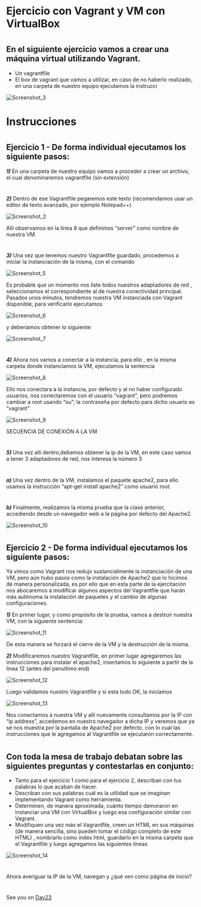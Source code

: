 
# Ejercicio con Vagrant y VM con VirtualBox
#
#


## En el siguiente ejercicio vamos a crear una máquina virtual utilizando Vagrant. 


* Un vagrantfile
* El box de vagrant que vamos a utilizar, en caso de no haberlo realizado, en una carpeta de nuestro equipo ejecutamos la instrucci

![Screenshot_3](https://user-images.githubusercontent.com/96561825/172915951-8a0ee064-7ec2-4c64-8995-64fe7b36f68a.png)

#
#

# Instrucciones
#
#

## Ejercicio 1 - De forma individual ejecutamos los siguiente pasos:

***1)*** En una carpeta de nuestro equipo vamos a proceder a crear un archivo, el cual denominaremos vagrantfile (sin extensión)

#
***2)*** Dentro de ese Vagrantfile pegaremos este texto (recomendamos usar un editor de texto avanzado, por ejemplo Notepad++)

![Screenshot_2](https://user-images.githubusercontent.com/96561825/172915897-3d782871-1d9e-491e-b990-61b428b3c72e.png)


Allí observamos en la línea 8 que definimos “server” como nombre de nuestra VM.


#
***3)*** Una vez que tenemos nuestro Vagrantfile guardado, procedemos a iniciar la instanciación de la misma, con el comando


![Screenshot_5](https://user-images.githubusercontent.com/96561825/172916579-65ab2995-8b31-402c-80a5-c2647889fa81.png)



Es probable que un momento nos liste todos nuestros adaptadores de red , seleccionamos el correspondiente al de nuestra conectividad principal.
Pasados unos minutos, tendremos nuestra VM instanciada con Vagrant disponible, para verificarlo ejecutamos 

![Screenshot_6](https://user-images.githubusercontent.com/96561825/172916619-da137c01-ad86-4755-9e3b-c83d8142e36c.png)

y deberíamos obtener lo siguiente:

![Screenshot_7](https://user-images.githubusercontent.com/96561825/172916645-b3559617-a2bd-46e8-a067-506a02606022.png)


#
***4)*** Ahora nos vamos a conectar a la instancia, para ello , en la misma carpeta donde instanciamos la VM, ejecutamos la sentencia

![Screenshot_8](https://user-images.githubusercontent.com/96561825/172916680-6c07520f-c763-45fe-a6d4-97dee3ddbfb7.png)


Ello nos conectara a la instancia, por defecto y al no haber configurado usuarios, nos conectaremos con el usuario “vagrant”, pero podremos cambiar a root usando “su”; la contraseña por defecto para dicho usuario es “vagrant”

![Screenshot_9](https://user-images.githubusercontent.com/96561825/172916693-82729364-68be-4f9f-b033-16c1921c934e.png)

SECUENCIA DE CONEXIÓN A LA VM


#
***5)*** Una vez allí dentro,debemos obtener la ip de la VM, en este caso vamos a tener 3 adaptadores de red, nos interesa la número 3
#

***a)*** Una vez dentro de la VM, instalamos el paquete apache2, para ello usamos la instrucción “apt-get install apache2” como usuario root.
#

***b)*** Finalmente, realizamos la misma prueba que la clase anterior, accediendo desde un navegador web a la página por defecto del Apache2.

![Screenshot_10](https://user-images.githubusercontent.com/96561825/172916720-2904a925-ea9a-45bd-b898-57f55492b8e9.png)


#
#
#
## Ejercicio 2 - De forma individual ejecutamos los siguiente pasos:


Ya vimos como Vagrant nos redujo sustancialmente la instanciación de una VM, pero aún hubo pasos como la instalación de Apache2 que lo hicimos de manera personalizada, es por ello que en esta parte de la ejercitación nos abocaremos a modificar algunos aspectos del Vagrantfile que harán más autónoma la instalación de paquetes y el cambio de algunas configuraciones.

***1)*** En primer lugar, y como propósito de la prueba, vamos a destruir nuestra VM, con la siguiente sentencia:


![Screenshot_11](https://user-images.githubusercontent.com/96561825/172916768-bf40618e-a8d7-4b08-ae38-57ef1070e173.png)



De esta manera se forzará el cierre de la VM y la destrucción de la misma.



***2)*** Modificaremos nuestro Vagrantfile, en primer lugar agregaremos las instrucciones para instalar el apache2, insertamos lo siguiente a partir de la linea 12 (antes del penultimo end)

![Screenshot_12](https://user-images.githubusercontent.com/96561825/172916787-ee84943e-62af-4993-8a46-374327983e5b.png)

Luego validamos nuestro Vagrantfile y si esta todo OK, la iniciamos

![Screenshot_13](https://user-images.githubusercontent.com/96561825/172916825-9236e0fd-4e59-4e08-8021-330ea6c7ab5a.png)


Nos conectamos a nuestra VM y allí nuevamente consultamos por la IP con “ip address”, accedemos en nuestro navegador a dicha IP y veremos que ya se nos muestra por la pantalla de Apache2 por defecto, con lo cual las instrucciones que le agregamos al Vagrantfile se ejecutaron correctamente.


#
#
## Con toda la mesa de trabajo debatan sobre las siguientes preguntas y contestarlas en conjunto:

* Tanto para el ejercicio 1 como para el ejercicio 2, describan con tus palabras lo que acaban de hacer.
* Describan con sus palabras cuál es la utilidad que se imaginan implementando Vagrant como herramienta.
* Determinen, de manera aproximada, cuánto tiempo demoraron en instanciar una VM con VirtualBox y luego esa configuración similar con Vagrant.
* Modifiquen una vez más el Vagrantfile, creen un HTML en sus máquinas (de manera sencilla, sino pueden tomar el código completo de este HTML) , nombrarlo como index.html, guardarlo en la misma carpeta que el Vagrantfile y luego agregamos las siguientes líneas

![Screenshot_14](https://user-images.githubusercontent.com/96561825/172916848-6585dfca-2c96-497a-aac0-3cf48e872e41.png)


#
#

Ahora averiguar la IP de la VM, navegan y ¿qué ven como página de inicio?








#
#
#
#
#


See you on [Day23](day23.md)
